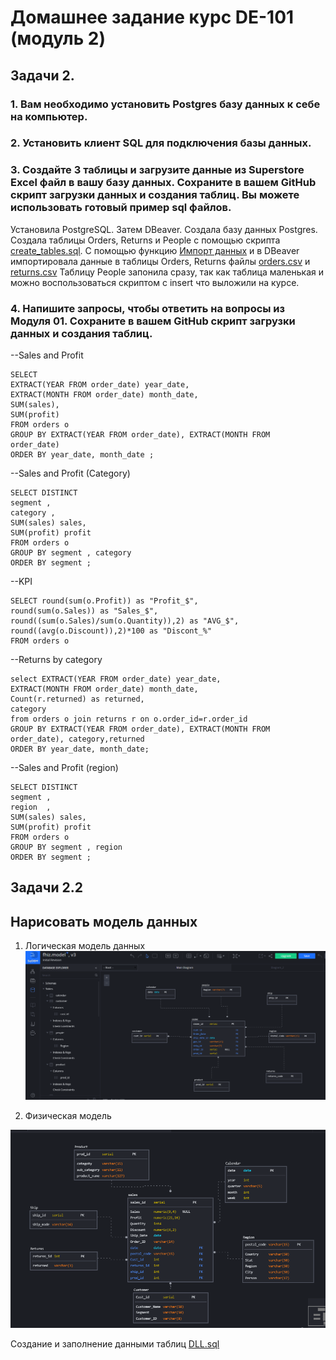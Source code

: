 # Домашнее задание курс DE-101 (модуль 2)

## Задачи 2.

### 1. Вам необходимо установить Postgres базу данных к себе на компьютер. 

### 2. Установить клиент SQL для подключения базы данных.

### 3. Создайте 3 таблицы и загрузите данные из Superstore Excel файл в вашу базу данных. Сохраните в вашем GitHub скрипт загрузки данных и создания таблиц. Вы можете использовать готовый пример sql файлов.

Установила PostgreSQL. Затем DBeaver. Создала базу данных Postgres. 
Создала таблицы Orders, Returns и People с помощью скрипта [create_tables.sql](https://github.com/ennsyuliya/DE-101/blob/hw/module%2002/create_tables.sql "more info"). C помощью функцию [Импорт данных](https://github.com/ennsyuliya/DE-101/blob/hw/module%2002/import_orders.png "more info") и в DBeaver импортировала данные в таблицы Orders, Returns файлы [orders.csv](https://github.com/ennsyuliya/DE-101/blob/hw/module%2002/orders.csv "more info") и [returns.csv](https://github.com/ennsyuliya/DE-101/blob/hw/module%2002/returns.csv "more info") Таблицу People запонила сразу, так как таблица маленькая и можно воспользоваться  скриптом с insert что выложили на курсе.

### 4. Напишите запросы, чтобы ответить на вопросы из Модуля 01. Сохраните в вашем GitHub скрипт загрузки данных и создания таблиц.


--Sales and Profit 

    SELECT
    EXTRACT(YEAR FROM order_date) year_date,
    EXTRACT(MONTH FROM order_date) month_date,
    SUM(sales),
    SUM(profit)
    FROM orders o 
    GROUP BY EXTRACT(YEAR FROM order_date), EXTRACT(MONTH FROM 
    order_date)
    ORDER BY year_date, month_date ;


--Sales and Profit (Category)

    SELECT DISTINCT 
	segment ,
	category ,
	SUM(sales) sales,
	SUM(profit) profit
    FROM orders o
    GROUP BY segment , category  
    ORDER BY segment ; 


--KPI

    SELECT round(sum(o.Profit)) as "Profit_$",
    round(sum(o.Sales)) as "Sales_$",
    round((sum(o.Sales)/sum(o.Quantity)),2) as "AVG_$",
    round((avg(o.Discount)),2)*100 as "Discont_%"
    FROM orders o

--Returns by category

    select EXTRACT(YEAR FROM order_date) year_date,
	EXTRACT(MONTH FROM order_date) month_date,
    Count(r.returned) as returned,
    category
    from orders o join returns r on o.order_id=r.order_id 
    GROUP BY EXTRACT(YEAR FROM order_date), EXTRACT(MONTH FROM order_date), category,returned
    ORDER BY year_date, month_date;

 --Sales and Profit (region)

    SELECT DISTINCT 
	segment ,
	region  ,
	SUM(sales) sales,
	SUM(profit) profit
    FROM orders o
    GROUP BY segment , region 
    ORDER BY segment ; 

## Задачи 2.2


## Нарисовать модель данных
1. Логическая модель данных
![alt text](https://github.com/ennsyuliya/DE-101/blob/hw/module%2002/Логическая.png?raw=true)
    



2. Физическая модель

![alt text](https://github.com/ennsyuliya/DE-101/blob/hw/module%2002/Физическая.png?raw=true)

Создание и заполнение данными таблиц [DLL.sql](https://github.com/ennsyuliya/DE-101/blob/hw/module%2002/DDL.sql "more info")




